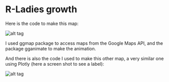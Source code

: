 # R-Ladies growth

Here is the code to make this map:

![alt tag](https://github.com/d4tagirl/R-Ladies-growth-maps/blob/master/rladies_growth.gif)

I used ggmap package to access maps from the Google Maps API, and the package gganimate to make the animation.

And there is also the code I used to make this other map, a very similar one using Plotly (here a screen shot to see a label):

![alt tag](https://github.com/d4tagirl/R-Ladies-maps/blob/master/Screen%20Shot%202017-04-19%20at%2016.48.31.png)
